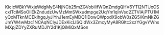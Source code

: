 KicicWBkYWxjeWdgMyE4NjNCb25mZGVobilifWQnZmdgQHV6YTI2NTUxOScxITciMSoOIiEkZndudzUwMzMmSWxudmpge2UqYm1qInVsd2ZTVlAjPTU1MyQxMTknMCEkIhgqJyJlYnJ1emEyMDQ1IDowQWpodX9obW0sZG5/KmNkZGJmYW4wMzc1NCAqNCIyJDExKicLISQidWx3ZmcyMyA8RGltc2xzYGgvYWhsMXpjZDYyZXRuMDJlY2d1KjQiMiQxMSon